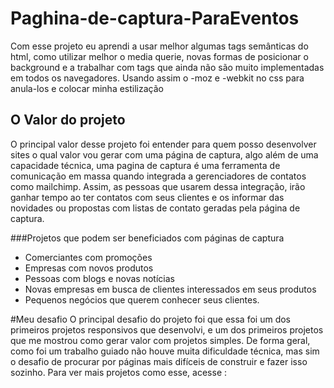 # Paghina-de-captura-ParaEventos
Com esse projeto eu aprendi a usar melhor algumas tags semânticas do html, como utilizar melhor o media querie, novas formas de posicionar o background e a trabalhar com tags que ainda não são muito implementadas em todos os navegadores. Usando assim o -moz e -webkit no css para anula-los e colocar minha estilização
## O Valor do projeto
O principal valor desse projeto foi entender para quem posso desenvolver sites o qual valor vou gerar com uma página de captura, algo além de uma capacidade técnica, uma pagina de captura é uma ferramenta de comunicação em massa quando integrada a gerenciadores de contatos como mailchimp.
Assim, as pessoas que usarem dessa integração, irão ganhar tempo ao ter contatos com seus clientes e os informar das novidades ou propostas com listas de contato geradas pela página de captura.

###Projetos que podem ser beneficiados com páginas de captura
* Comerciantes com promoções
* Empresas com novos produtos
* Pessoas com blogs e novas notícias
* Novas empresas em busca de clientes interessados em seus produtos
* Pequenos negócios que querem conhecer seus clientes.

#Meu desafio
O principal desafio do projeto foi que essa foi um dos primeiros projetos responsivos que desenvolvi, e um dos primeiros projetos que me mostrou como gerar valor com projetos simples.
De forma geral, como foi um trabalho guiado não houve muita dificuldade técnica, mas sim o desafio de procurar por páginas mais difíceis de construir e fazer isso sozinho.
Para ver mais projetos como esse, acesse : 

